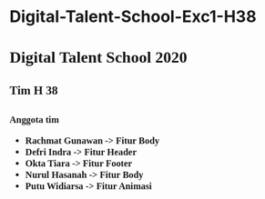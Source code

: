 # Digital-Talent-School-Exc1-H38
<p>
<h1 style="font-family:verdana;">Digital Talent School 2020<h2>
<h2 style="font-family: Comic Sans MS;">Tim H 38<h2>

<h3 style="font-family: fantasy;">
Anggota tim
<p></p>
<ul type="1">
<li>Rachmat Gunawan -> Fitur Body </li>
<li>Defri Indra -> Fitur Header</li>
<li>Okta Tiara -> Fitur Footer</li>
<li>Nurul Hasanah -> Fitur Body</li>
<li>Putu Widiarsa -> Fitur Animasi</li>

</ul>
</h3>